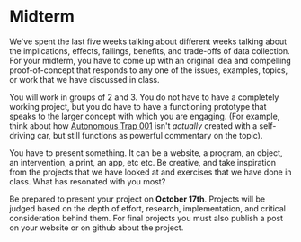 #  Midterm 

We've spent the last five weeks talking about different weeks talking about the implications, effects, failings, benefits, and trade-offs of data collection. For your midterm, you have to come up with an original idea and compelling  proof-of-concept that responds to any one of the issues, examples, topics, or work that we have discussed in class. 

You will work in groups of 2 and 3. You do not have to have a completely working project, but you do have to have a functioning prototype that speaks to the larger concept with which you are engaging. (For example, think about how [Autonomous Trap 001](jamesbridle.com/works/autonomous-trap-001) isn't *actually* created with a self-driving car, but still functions as powerful commentary on the topic). 

You have to present something. It can be a website, a program, an object, an intervention, a print, an app, etc etc. Be creative, and take inspiration from the projects that we have looked at and exercises that we have done in class. What has resonated with you most? 

Be prepared to present your project on **October 17th**. Projects will be judged based on the depth of effort, research, implementation, and critical consideration behind them. For final projects you must also publish a post on your website or on github about the project. 



